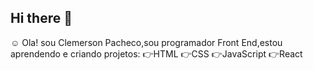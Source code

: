 ## Hi there 👋

☺️ Ola! sou Clemerson Pacheco,sou programador Front End,estou aprendendo e criando projetos: 
	👉HTML
	👉CSS
	👉JavaScript
	👉React
